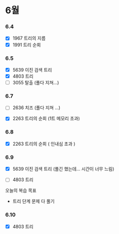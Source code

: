 # 6월

### 6.4
- [x] 1967 트리의 지름
- [x] 1991 트리 순회
### 6.5

- [x] 5639 이진 검색 트리
- [x] 4803 트리
- [ ] 3055 탈출 (풀다 지쳐...)

### 6.7
- [ ] 2636 치즈 (풀다 지쳐 ...)
- [x] 2263 트리의 순회 (1트 메모리 초과)



### 6.8
- [x] 2263 트리의 순회 ( 인내심 초과 )


### 6.9
- [x] 5639 이진 검색 트리 (풀긴 했는데... 시간이 너무 느림)
- [ ] 4803 트리


오늘의 복습 목표
- 트리 단계 문제 다 풀기

### 6.10
 - [x] 4803 트리
 
 


 
